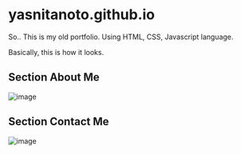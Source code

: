 # yasnitanoto.github.io
So.. This is my old portfolio. 
Using HTML, CSS, Javascript language. 

Basically, this is how it looks.

## Section About Me
![image](https://user-images.githubusercontent.com/89518987/195042615-d4056cb1-798c-4b74-92ad-36e8f64e32c8.png)

## Section Contact Me
![image](https://user-images.githubusercontent.com/89518987/195040752-3f540a2e-eb03-4c65-a80b-cebf7e96431a.png)

